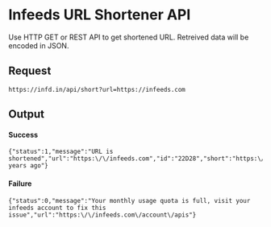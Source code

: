 # Infeeds URL Shortener API

Use HTTP GET or REST API to get shortened URL. Retreived data will be encoded in JSON.

## Request
```
https://infd.in/api/short?url=https://infeeds.com
```

## Output
#### Success
```
{"status":1,"message":"URL is shortened","url":"https:\/\/infeeds.com","id":"22D28","short":"https:\/\/infd.in\/22D28","hits":"7","time":"2 years ago"}
```

#### Failure
```
{"status":0,"message":"Your monthly usage quota is full, visit your infeeds account to fix this issue","url":"https:\/\/infeeds.com\/account\/apis"}
```
